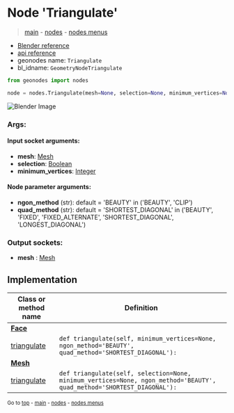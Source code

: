 # Node 'Triangulate'

> [main](../structure.md) - [nodes](nodes.md) - [nodes menus](nodes_menus.md)

- [Blender reference](https://docs.blender.org/manual/en/latest/modeling/geometry_nodes/mesh/triangulate.html)
- [api reference](https://docs.blender.org/api/current/bpy.types.GeometryNodeTriangulate.html)
- geonodes name: `Triangulate`
- bl_idname: `GeometryNodeTriangulate`

```python
from geonodes import nodes

node = nodes.Triangulate(mesh=None, selection=None, minimum_vertices=None, ngon_method='BEAUTY', quad_method='SHORTEST_DIAGONAL')
```

![Blender Image](https://docs.blender.org/manual/en/latest/_images/node-types_GeometryNodeTriangulate.webp)

### Args:

#### Input socket arguments:

- **mesh**: [Mesh](Mesh.md)
- **selection**: [Boolean](Boolean.md)
- **minimum_vertices**: [Integer](Integer.md)

#### Node parameter arguments:

- **ngon_method** (str): default = 'BEAUTY' in ('BEAUTY', 'CLIP')
- **quad_method** (str): default = 'SHORTEST_DIAGONAL' in ('BEAUTY', 'FIXED', 'FIXED_ALTERNATE', 'SHORTEST_DIAGONAL', 'LONGEST_DIAGONAL')

### Output sockets:

- **mesh** : [Mesh](Mesh.md)

## Implementation

| Class or method name | Definition |
|----------------------|------------|
| **[Face](Face.md)** |
| [triangulate](Face.md#triangulate) | `def triangulate(self, minimum_vertices=None, ngon_method='BEAUTY', quad_method='SHORTEST_DIAGONAL'):` |
| **[Mesh](Mesh.md)** |
| [triangulate](Mesh.md#triangulate) | `def triangulate(self, selection=None, minimum_vertices=None, ngon_method='BEAUTY', quad_method='SHORTEST_DIAGONAL'):` |
<sub>Go to [top](#node-Triangulate) - [main](../structure.md) - [nodes](nodes.md) - [nodes menus](nodes_menus.md)</sub>

